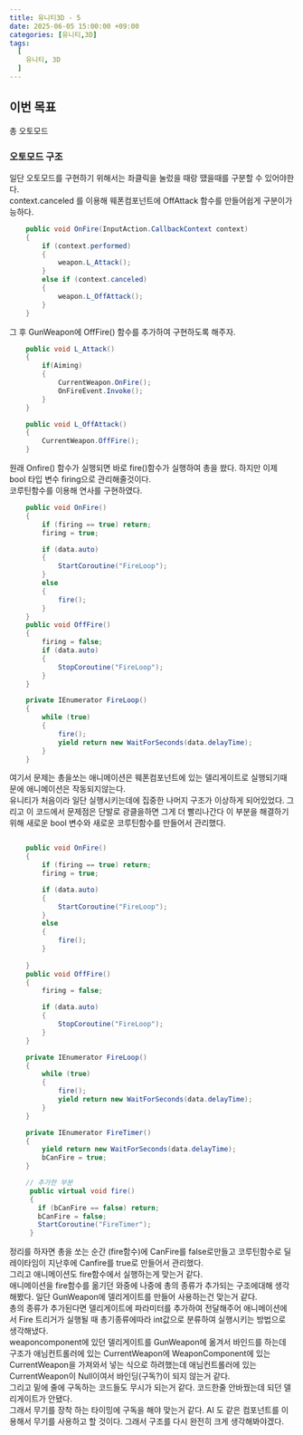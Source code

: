 ```yaml
---
title: 유니티3D - 5
date: 2025-06-05 15:00:00 +09:00
categories: [유니티,3D]
tags:
  [
    유니티, 3D
  ]
---
```

## 이번 목표
총 오토모드

### 오토모드 구조
일단 오토모드를 구현하기 위해서는 좌클릭을 눌렀을 때랑 땠을때를 구분할 수 있어야한다.  
context.canceled 를 이용해 웨폰컴포넌트에 OffAttack 함수를 만들어쉽게 구분이가능하다.  
```c#
    public void OnFire(InputAction.CallbackContext context)
    {
        if (context.performed)
        {
            weapon.L_Attack();
        }
        else if (context.canceled)
        {
            weapon.L_OffAttack();
        }
    }
```

그 후 GunWeapon에 OffFire() 함수를 추가하여 구현하도록 해주자.
```c#
    public void L_Attack()
    {
        if(Aiming)
        {
            CurrentWeapon.OnFire();
            OnFireEvent.Invoke();
        }
    }

    public void L_OffAttack()
    {
        CurrentWeapon.OffFire();
    }
```
원래 Onfire() 함수가 실행되면 바로 fire()함수가 실행하여 총을 쐈다. 하지만 이제 bool 타입 변수 firing으로 관리해줄것이다.  
코루틴함수를 이용해 연사를 구현하였다. 

```c#
    public void OnFire()
    {
        if (firing == true) return;
        firing = true;

        if (data.auto)
        {
            StartCoroutine("FireLoop");
        }
        else
        {
            fire();
        }
    }
    public void OffFire()
    {
        firing = false;
        if (data.auto)
        {
            StopCoroutine("FireLoop");
        }
    }

    private IEnumerator FireLoop()
    {
        while (true)
        {
            fire();
            yield return new WaitForSeconds(data.delayTime);
        }
    }
```
여기서 문제는 총을쏘는 애니메이션은 웨폰컴포넌트에 있는 델리게이트로 실행되기때문에 애니메이션은 작동되지않는다.  
유니티가 처음이라 일단 실행시키는데에 집중한 나머지 구조가 이상하게 되어있었다.
그리고 이 코드에서 문제점은 단발로 광클을하면 그게 더 빨리나간다 이 부분을 해결하기위해 새로운 bool 변수와 새로운 코루틴함수를 만들어서 관리했다.  
```c#

    public void OnFire()
    {
        if (firing == true) return;
        firing = true;

        if (data.auto)
        {
            StartCoroutine("FireLoop");
        }
        else
        {
            fire();
        }
       
    }
    public void OffFire()
    {
        firing = false;

        if (data.auto)
        {
            StopCoroutine("FireLoop");
        }
    }

    private IEnumerator FireLoop()
    {
        while (true)
        {
            fire();
            yield return new WaitForSeconds(data.delayTime);
        }
    }

    private IEnumerator FireTimer()
    {
        yield return new WaitForSeconds(data.delayTime);
        bCanFire = true;
    }

    // 추가한 부분
     public virtual void fire()
     {
       if (bCanFire == false) return;
       bCanFire = false;
       StartCoroutine("FireTimer");
     }
```
정리를 하자면 총을 쏘는 순간 (fire함수)에 CanFire를 false로만들고 코루틴함수로 딜레이타임이 지난후에 Canfire를 true로 만들어서 관리했다.  
그리고 애니메이션도 fire함수에서 실행하는게 맞는거 같다.  
애니메이션을 fire함수를 옮기던 와중에 나중에 총의 종류가 추가되는 구조에대해 생각해봤다. 
일단 GunWeapon에 델리게이트를 만들어 사용하는건 맞는거 같다.  
총의 종류가 추가된다면 델리게이트에 파라미터를 추가하여 전달해주어 애니메이션에서 Fire 트리거가 실행될 때 총기종류에따라 int값으로 분류하여 실행시키는 방법으로 생각해냈다.  
weaponcomponent에 있던 델리게이트를 GunWeapon에 옮겨서 바인드를 하는데 구조가 애님컨트롤러에 있는 CurrentWeapon에
WeaponComponent에 있는 CurrentWeapon을 가져와서 넣는 식으로 하려했는데 애님컨트롤러에 있는 CurrentWeapon이 Null이여서 바인딩(구독?)이 되지 않는거 같다.  
그리고 밑에 줄에 구독하는 코드들도 무시가 되는거 같다. 코드한줄 안바꿨는데 되던 델리게이트가 안됐다.  
그래서 무기를 장착 하는 타이밍에 구독을 해야 맞는거 같다.
AI 도 같은 컴포넌트를 이용해서 무기를 사용하고 할 것이다. 그래서 구조를 다시 완전히 크게 생각해봐야겠다.  